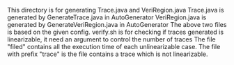 This directory is for generating Trace.java and VeriRegion.java
Trace.java is generated by GenerateTrace.java in AutoGenerator
VeriRegion.java is generated by GenerateVeriRegion.java in AutoGenerator
The above two files is based on the given config.
verify.sh is for checking if traces generated is linearizable, it need an argument to control the number of traces 
The file "filed" contains all the execution time of each unlinearizable case.
The file with prefix "trace" is the file contains a trace which is not linearizable.
